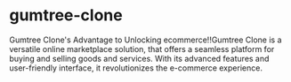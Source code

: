 # gumtree-clone
Gumtree Clone's Advantage to Unlocking ecommerce!!Gumtree Clone is a versatile online marketplace solution, that offers a seamless platform for buying and selling goods and services. With its advanced features and user-friendly interface, it revolutionizes the e-commerce experience.
